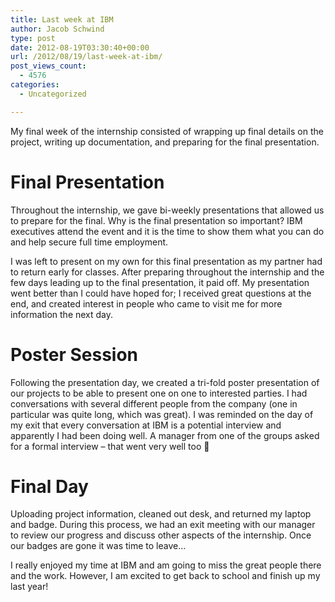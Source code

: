 ```yaml
---
title: Last week at IBM
author: Jacob Schwind
type: post
date: 2012-08-19T03:30:40+00:00
url: /2012/08/19/last-week-at-ibm/
post_views_count:
  - 4576
categories:
  - Uncategorized

---
```

My final week of the internship consisted of wrapping up final details on the project, writing up documentation, and preparing for the final presentation.

# Final Presentation

Throughout the internship, we gave bi-weekly presentations that allowed us to prepare for the final. Why is the final presentation so important? IBM executives attend the event and it is the time to show them what you can do and help secure full time employment.

I was left to present on my own for this final presentation as my partner had to return early for classes. After preparing throughout the internship and the few days leading up to the final presentation, it paid off. My presentation went better than I could have hoped for; I received great questions at the end, and created interest in people who came to visit me for more information the next day.

# Poster Session

Following the presentation day, we created a tri-fold poster presentation of our projects to be able to present one on one to interested parties. I had conversations with several different people from the company (one in particular was quite long, which was great). I was reminded on the day of my exit that every conversation at IBM is a potential interview and apparently I had been doing well. A manager from one of the groups asked for a formal interview &#8211; that went very well too 🙂

# Final Day

Uploading project information, cleaned out desk, and returned my laptop and badge. During this process, we had an exit meeting with our manager to review our progress and discuss other aspects of the internship. Once our badges are gone it was time to leave&#8230;

I really enjoyed my time at IBM and am going to miss the great people there and the work. However, I am excited to get back to school and finish up my last year!